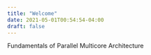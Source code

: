 ```yaml
---
title: "Welcome"
date: 2021-05-01T00:54:54-04:00
draft: false 
---
```


Fundamentals of Parallel Multicore Architecture
